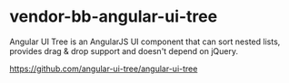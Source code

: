 # vendor-bb-angular-ui-tree

Angular UI Tree is an AngularJS UI component that can sort nested lists, provides drag & drop support and doesn't depend on jQuery.

https://github.com/angular-ui-tree/angular-ui-tree